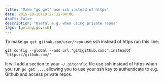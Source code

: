 ```yaml
---
title: 'Make "go get" use ssh instead of https'
date: 2019-10-18T19:27:12-04:00
draft: false
description: "Useful e.g. when using private repos"
tags: [golang,go,ssh]
---
```


To make `go get github.com/user/repo` use ssh instead of https run this line:

```
git config --global --add url."git@github.com:".insteadOf "https://github.com/"
```

It will add a section to your `~/.gitconfig` file use ssh instead of https when 
you run `go get ...`, allowing you to use your ssh key to authenticate to e.g. Github and access private repos.